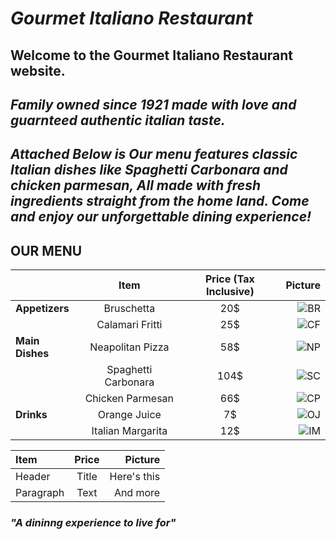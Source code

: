  #   *Gourmet Italiano Restaurant*
## Welcome to the **Gourmet Italiano** Restaurant website. 
## *Family owned since 1921 made with love and guarnteed authentic italian taste.*



## *Attached Below is Our menu features classic Italian dishes like Spaghetti Carbonara and chicken parmesan, All made with fresh ingredients straight from the home land. Come and enjoy our unforgettable dining experience!*


## **OUR MENU**
|                 | Item                |Price (Tax Inclusive)  |Picture|
| :---------------|:----------------:|:----------------:|---------------:| 
|**Appetizers**   |	Bruschetta          |20$                    |![BR](https://i.ibb.co/zN2MvQY/download-6.jpg)  |
|                 | Calamari Fritti     |25$                    |![CF](https://i.ibb.co/q1wj8cz/download-5.jpg)  |
|**Main Dishes**  | Neapolitan Pizza    |58$                    |![NP](https://i.ibb.co/xLYGSWj/download-4.jpg)  |
|                 | Spaghetti Carbonara	|104$                   |![SC](https://i.ibb.co/qBpPhLt/download-3.jpg)  |
|                 | Chicken Parmesan    |66$                    |![CP](https://i.ibb.co/TTrmksh/download.jpg)    |
|**Drinks**       | Orange Juice        |7$                     |![OJ](https://i.ibb.co/w0jr67f/download-2.jpg)  |
|                 | Italian Margarita   |12$                    |![IM](https://i.ibb.co/QYk3cwY/download-7.jpg) |



| Item     | Price | Picture     |
| :---        |    :----:   |          ---: |
| Header      | Title       | Here's this   |
| Paragraph   | Text        | And more      |



### *"A dininng experience to live for"*
